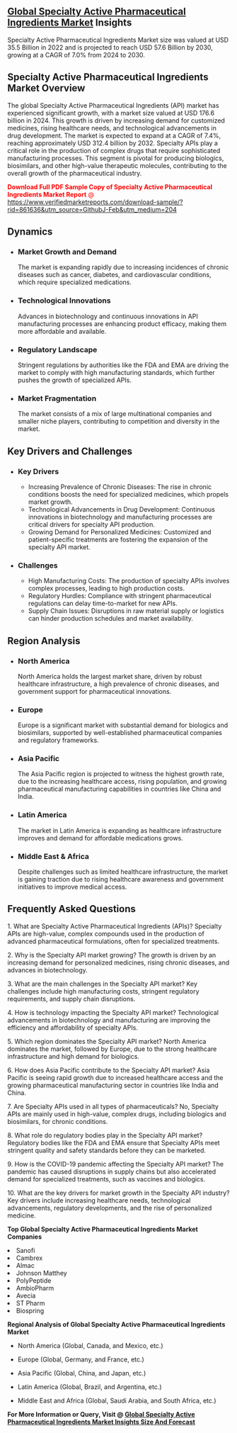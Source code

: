<h2><a href="https://www.verifiedmarketreports.com/download-sample/?rid=861636&amp;utm_source=GithubJ&amp;utm_medium=204" target="_blank">Global Specialty Active Pharmaceutical Ingredients Market</a> Insights</h2><p>Specialty Active Pharmaceutical Ingredients Market size was valued at USD 35.5 Billion in 2022 and is projected to reach USD 57.6 Billion by 2030, growing at a CAGR of 7.0% from 2024 to 2030.</p><p> <h2>Specialty Active Pharmaceutical Ingredients Market Overview</h2> <p>The global Specialty Active Pharmaceutical Ingredients (API) market has experienced significant growth, with a market size valued at USD 176.6 billion in 2024. This growth is driven by increasing demand for customized medicines, rising healthcare needs, and technological advancements in drug development. The market is expected to expand at a CAGR of 7.4%, reaching approximately USD 312.4 billion by 2032. Specialty APIs play a critical role in the production of complex drugs that require sophisticated manufacturing processes. This segment is pivotal for producing biologics, biosimilars, and other high-value therapeutic molecules, contributing to the overall growth of the pharmaceutical industry.</p> <p><p><span class=""><span style="color: #ff0000;"><strong>Download Full PDF Sample Copy of Specialty Active Pharmaceutical Ingredients Market Report</strong> @ </span><a href="https://www.verifiedmarketreports.com/download-sample/?rid=861636&amp;utm_source=GithubJ-Feb&amp;utm_medium=204" target="_blank">https://www.verifiedmarketreports.com/download-sample/?rid=861636&amp;utm_source=GithubJ-Feb&amp;utm_medium=204</a></span></p></p> <h2>Dynamics</h2> <ul> <li><h3>Market Growth and Demand</h3> The market is expanding rapidly due to increasing incidences of chronic diseases such as cancer, diabetes, and cardiovascular conditions, which require specialized medications.</li> <li><h3>Technological Innovations</h3> Advances in biotechnology and continuous innovations in API manufacturing processes are enhancing product efficacy, making them more affordable and available.</li> <li><h3>Regulatory Landscape</h3> Stringent regulations by authorities like the FDA and EMA are driving the market to comply with high manufacturing standards, which further pushes the growth of specialized APIs.</li> <li><h3>Market Fragmentation</h3> The market consists of a mix of large multinational companies and smaller niche players, contributing to competition and diversity in the market.</li> </ul> <h2>Key Drivers and Challenges</h2> <ul> <li><h3>Key Drivers</h3> <ul> <li>Increasing Prevalence of Chronic Diseases: The rise in chronic conditions boosts the need for specialized medicines, which propels market growth.</li> <li>Technological Advancements in Drug Development: Continuous innovations in biotechnology and manufacturing processes are critical drivers for specialty API production.</li> <li>Growing Demand for Personalized Medicines: Customized and patient-specific treatments are fostering the expansion of the specialty API market.</li> </ul> </li> <li><h3>Challenges</h3> <ul> <li>High Manufacturing Costs: The production of specialty APIs involves complex processes, leading to high production costs.</li> <li>Regulatory Hurdles: Compliance with stringent pharmaceutical regulations can delay time-to-market for new APIs.</li> <li>Supply Chain Issues: Disruptions in raw material supply or logistics can hinder production schedules and market availability.</li> </ul> </li> </ul> <h2>Region Analysis</h2> <ul> <li><h3>North America</h3> North America holds the largest market share, driven by robust healthcare infrastructure, a high prevalence of chronic diseases, and government support for pharmaceutical innovations.</li> <li><h3>Europe</h3> Europe is a significant market with substantial demand for biologics and biosimilars, supported by well-established pharmaceutical companies and regulatory frameworks.</li> <li><h3>Asia Pacific</h3> The Asia Pacific region is projected to witness the highest growth rate, due to the increasing healthcare access, rising population, and growing pharmaceutical manufacturing capabilities in countries like China and India.</li> <li><h3>Latin America</h3> The market in Latin America is expanding as healthcare infrastructure improves and demand for affordable medications grows.</li> <li><h3>Middle East & Africa</h3> Despite challenges such as limited healthcare infrastructure, the market is gaining traction due to rising healthcare awareness and government initiatives to improve medical access.</li> </ul> <h2>Frequently Asked Questions</h2> <p>1. What are Specialty Active Pharmaceutical Ingredients (APIs)? Specialty APIs are high-value, complex compounds used in the production of advanced pharmaceutical formulations, often for specialized treatments.</p> <p>2. Why is the Specialty API market growing? The growth is driven by an increasing demand for personalized medicines, rising chronic diseases, and advances in biotechnology.</p> <p>3. What are the main challenges in the Specialty API market? Key challenges include high manufacturing costs, stringent regulatory requirements, and supply chain disruptions.</p> <p>4. How is technology impacting the Specialty API market? Technological advancements in biotechnology and manufacturing are improving the efficiency and affordability of specialty APIs.</p> <p>5. Which region dominates the Specialty API market? North America dominates the market, followed by Europe, due to the strong healthcare infrastructure and high demand for biologics.</p> <p>6. How does Asia Pacific contribute to the Specialty API market? Asia Pacific is seeing rapid growth due to increased healthcare access and the growing pharmaceutical manufacturing sector in countries like India and China.</p> <p>7. Are Specialty APIs used in all types of pharmaceuticals? No, Specialty APIs are mainly used in high-value, complex drugs, including biologics and biosimilars, for chronic conditions.</p> <p>8. What role do regulatory bodies play in the Specialty API market? Regulatory bodies like the FDA and EMA ensure that Specialty APIs meet stringent quality and safety standards before they can be marketed.</p> <p>9. How is the COVID-19 pandemic affecting the Specialty API market? The pandemic has caused disruptions in supply chains but also accelerated demand for specialized treatments, such as vaccines and biologics.</p> <p>10. What are the key drivers for market growth in the Specialty API industry? Key drivers include increasing healthcare needs, technological advancements, regulatory developments, and the rise of personalized medicine.</p> </p><p><strong>Top Global Specialty Active Pharmaceutical Ingredients Market Companies</strong></p><div data-test-id=""><p><li>Sanofi</li><li> Cambrex</li><li> Almac</li><li> Johnson Matthey</li><li> PolyPeptide</li><li> AmbioPharm</li><li> Avecia</li><li> ST Pharm</li><li> Biospring</li></p><div><strong>Regional Analysis of&nbsp;Global Specialty Active Pharmaceutical Ingredients Market</strong></div><ul><li dir="ltr"><p dir="ltr">North America&nbsp;(Global, Canada, and Mexico, etc.)</p></li><li dir="ltr"><p dir="ltr">Europe (Global, Germany, and France, etc.)</p></li><li dir="ltr"><p dir="ltr">Asia Pacific&nbsp;(Global, China, and Japan, etc.)</p></li><li dir="ltr"><p dir="ltr">Latin America&nbsp;(Global, Brazil, and Argentina, etc.)</p></li><li dir="ltr">Middle East and Africa&nbsp;(Global, Saudi Arabia, and South Africa, etc.)</li></ul><p><strong>For More Information or Query, Visit @&nbsp;</strong><strong><a href="https://www.verifiedmarketreports.com/product/specialty-active-pharmaceutical-ingredients-market/?utm_source=GithubJ&amp;utm_medium=204" target="_blank">Global Specialty Active Pharmaceutical Ingredients Market Insights Size And Forecast</a></strong></p></div>
